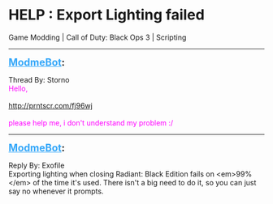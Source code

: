 # HELP : Export Lighting failed
Game Modding | Call of Duty: Black Ops 3 | Scripting

---
<strong style="font-size: 1.4em;"><span style="text-decoration: underline;text-decoration-color: #34a7f9;"><span style="color:#34a7f9;">ModmeBot</span></span>:</strong>

<p>Thread By: Storno<br /><span style="color:#ff00ff;">Hello,</span><br /> <br /><span style="color:#ff00ff;"><a href="http://prntscr.com/fj96wj">http://prntscr.com/fj96wj</a></span><br /> <br /><span style="color:#ff00ff;">please help me, i don&#39;t understand my problem :/</span></p>

---
<strong style="font-size: 1.4em;"><span style="text-decoration: underline;text-decoration-color: #34a7f9;"><span style="color:#34a7f9;">ModmeBot</span></span>:</strong>

<p>Reply By: Exofile<br />Exporting lighting when closing Radiant: Black Edition fails on &lt;em&gt;99%&lt;/em&gt; of the time it&#39;s used. There isn&#39;t a big need to do it, so you can just say no whenever it prompts.</p>
